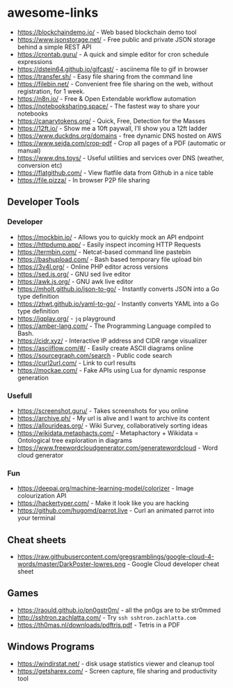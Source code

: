 # awesome-links

- https://blockchaindemo.io/ - Web based blockchain demo tool
- https://www.jsonstorage.net/ - Free public and private JSON storage behind a simple REST API
- https://crontab.guru/ - A quick and simple editor for cron schedule expressions
- https://dstein64.github.io/gifcast/ - asciinema file to gif in browser
- https://transfer.sh/ - Easy file sharing from the command line
- https://filebin.net/ - Convenient free file sharing on the web, without registration, for 1 week.
- https://n8n.io/ - Free & Open Extendable workflow automation
- https://notebooksharing.space/ - The fastest way to share your notebooks
- https://canarytokens.org/ - Quick, Free, Detection for the Masses
- https://12ft.io/ - Show me a 10ft paywall, I’ll show you a 12ft ladder
- https://www.duckdns.org/domains - free dynamic DNS hosted on AWS
- https://www.sejda.com/crop-pdf - Crop all pages of a PDF (automatic or manual)
- https://www.dns.toys/ - Useful utilities and services over DNS (weather, conversion etc)
- https://flatgithub.com/ - View flatfile data from Github in a nice table
- https://file.pizza/ - In browser P2P file sharing

## Developer Tools

### Developer

- https://mockbin.io/ - Allows you to quickly mock an API endpoint
- https://httpdump.app/ - Easily inspect incoming HTTP Requests
- https://termbin.com/ - Netcat-based command line pastebin
- https://bashupload.com/ - Bash based temporary file upload bin
- https://3v4l.org/ - Online PHP editor across versions
- https://sed.js.org/ - GNU sed live editor
- https://awk.js.org/ - GNU awk live editor
- https://mholt.github.io/json-to-go/ - Instantly converts JSON into a Go type definition
- https://zhwt.github.io/yaml-to-go/ - Instantly converts YAML into a Go type definition
- https://jqplay.org/ - `jq` playground
- https://amber-lang.com/ - The Programming Language compiled to Bash.
- https://cidr.xyz/ - Interactive IP address and CIDR range visualizer
- https://asciiflow.com/#/ - Easily create ASCII diagrams online
- https://sourcegraph.com/search - Public code search
- https://curl2url.com/ - Link to curl results
- https://mockae.com/ - Fake APIs using Lua for dynamic response generation

### Usefull

- https://screenshot.guru/ - Takes screenshots for you online
- https://archive.ph/ - My url is alive and I want to archive its content
- https://allourideas.org/ - Wiki Survey, collaboratively sorting ideas
- https://wikidata.metaphacts.com/ - Metaphactory + Wikidata = Ontological tree exploration in diagrams
- https://www.freewordcloudgenerator.com/generatewordcloud - Word cloud generator

### Fun

- https://deepai.org/machine-learning-model/colorizer - Image colourization API
- https://hackertyper.com/ - Make it look like you are hacking
- https://github.com/hugomd/parrot.live - Curl an animated parrot into your terminal

## Cheat sheets

- https://raw.githubusercontent.com/gregsramblings/google-cloud-4-words/master/DarkPoster-lowres.png - Google Cloud developer cheat sheet

## Games

- https://raould.github.io/pn0gstr0m/ - all the pn0gs are to be str0mmed
- http://sshtron.zachlatta.com/ - Try `ssh sshtron.zachlatta.com`
- https://th0mas.nl/downloads/pdftris.pdf - Tetris in a PDF

## Windows Programs

- https://windirstat.net/ - disk usage statistics viewer and cleanup tool
- https://getsharex.com/ - Screen capture, file sharing and productivity tool

